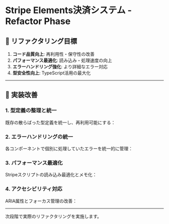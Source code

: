 # Stripe Elements決済システム - Refactor Phase

## 🎯 リファクタリング目標

1. **コード品質向上**: 再利用性・保守性の改善
2. **パフォーマンス最適化**: 読み込み・処理速度の向上  
3. **エラーハンドリング強化**: より詳細なエラー対応
4. **型安全性向上**: TypeScript活用の最大化

---

## 🔧 実装改善

### 1. 型定義の整理と統一

既存の散らばった型定義を統一し、再利用可能にする：

### 2. エラーハンドリングの統一

各コンポーネントで個別に処理していたエラーを統一的に管理：

### 3. パフォーマンス最適化

Stripeスクリプトの読み込み最適化とメモ化：

### 4. アクセシビリティ対応

ARIA属性とフォーカス管理の改善：

---

次段階で実際のリファクタリングを実施します。